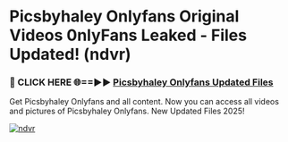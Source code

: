 # Picsbyhaley Onlyfans Original Videos 0nlyFans Leaked - Files Updated! (ndvr)

<h3>🔴 CLICK HERE 🌐==►► <a href="https://tinyurl.com/ehrbuxhb" rel="nofollow">Picsbyhaley Onlyfans Updated Files</a></h3>

Get Picsbyhaley Onlyfans and all content. Now you can access all videos and pictures of Picsbyhaley Onlyfans. New Updated Files 2025!

[![ndvr](https://i.imgur.com/lVYEuWS.gif)](https://tinyurl.com/ehrbuxhb)

